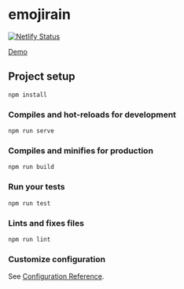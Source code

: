 # emojirain

[![Netlify Status](https://api.netlify.com/api/v1/badges/efc4d9b1-9686-4aa4-91fd-f44982b3c8dd/deploy-status)](https://app.netlify.com/sites/quirky-northcutt-91b4ee/deploys)

[Demo](https://quirky-northcutt-91b4ee.netlify.com/)

## Project setup
```
npm install
```


### Compiles and hot-reloads for development
```
npm run serve
```

### Compiles and minifies for production
```
npm run build
```

### Run your tests
```
npm run test
```

### Lints and fixes files
```
npm run lint
```

### Customize configuration
See [Configuration Reference](https://cli.vuejs.org/config/).
